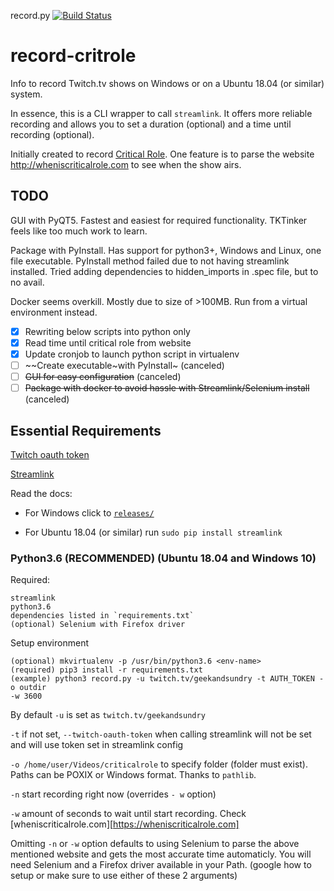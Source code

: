 record.py [![Build Status](https://travis-ci.com/MoskiMBA/record-critrole.svg?branch=master)](https://travis-ci.com/MoskiMBA/record-critrole)
# record-critrole
Info to record Twitch.tv shows on Windows or on a Ubuntu 18.04 (or similar)
system.

In essence, this is a CLI wrapper to call `streamlink`. It offers more reliable
recording and allows you to set a duration (optional) and a time until
recording (optional).

Initially created to record [Critical Role](https://critrole.com). One feature is to parse the website http://wheniscriticalrole.com to see when the show airs.


## TODO

GUI with PyQT5. Fastest and easiest for required functionality. TKTinker feels
like too much work to learn.

Package with PyInstall. Has support for python3+, Windows and Linux, one file
executable. PyInstall method failed due to not having streamlink installed.
Tried adding dependencies to hidden_imports in .spec file, but to no avail.

Docker seems overkill. Mostly due to size of >100MB. Run from a virtual environment instead. 

- [x] Rewriting below scripts into python only
- [x] Read time until critical role from website
- [x] Update cronjob to launch python script in virtualenv
- [ ] ~~Create executable~with PyInstall~ (canceled)
- [ ] ~~GUI for easy configuration~~ (canceled)
- [ ] ~~Package with docker to avoid hassle with Streamlink/Selenium install~~ (canceled)

## Essential Requirements
[Twitch oauth token](https://twitchapps.com/tmi/)

[Streamlink](https://github.com/streamlink/streamlink)

Read the docs:
* For Windows click to [`releases/`](https://github.com/streamlink/streamlink/releases)

* For Ubuntu 18.04 (or similar) run `sudo pip install streamlink`

### Python3.6 (**RECOMMENDED**) (Ubuntu 18.04 and Windows 10)

Required:
```
streamlink
python3.6 
dependencies listed in `requirements.txt` 
(optional) Selenium with Firefox driver
```

Setup environment
```
(optional) mkvirtualenv -p /usr/bin/python3.6 <env-name> 
(required) pip3 install -r requirements.txt
(example) python3 record.py -u twitch.tv/geekandsundry -t AUTH_TOKEN -o outdir
-w 3600
```
By default `-u` is set as `twitch.tv/geekandsundry`

`-t` if not set, `--twitch-oauth-token` when calling streamlink will not be set and will use token set in streamlink config

`-o /home/user/Videos/criticalrole` to specify folder (folder must exist). Paths can be POXIX or Windows format. Thanks to `pathlib`.

`-n` start recording right now (overrides `- w` option)

`-w` amount of seconds to wait until start recording. Check
[wheniscriticalrole.com][https://wheniscriticalrole.com]

Omitting `-n` or `-w` option defaults to using Selenium to parse the above
mentioned website and gets the most accurate time automaticly. You will need
Selenium and a Firefox driver available in your Path. (google how to setup or
make sure to use either of these 2 arguments)
